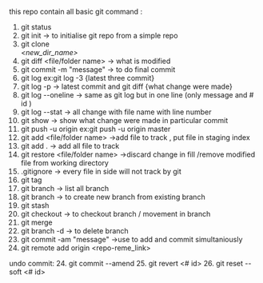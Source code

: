 this repo contain all basic  git command :
 1. git status  
 2. git init                        -> to initialise git repo from a simple repo
 3. git clone  <address> <new_dir_name>
 4. git diff <file/folder name>     -> what is modified
 5. git commit -m "message"         -> to do final commit
 6. git log
    ex:git log -3 {latest three commit}
 7. git log -p                      -> latest commit and git diff {what change were made}
 8. git log --oneline               -> same as git log but in one line (only message and # id  )
 9. git log --stat                  -> all change with file name with line number
10. git show <sha-id>               -> show what change were made in particular commit 
11. git push -u origin <branch-name>
    ex:git push -u origin master
12. git add <file/folder name>      ->add file to track , put file in staging index
13. git add .                       -> add all file to track
14. git restore <file/folder name>  ->discard change in fill /remove modified file from working directory
15. .gitignore                      -> every file  in side will not track by git
16. git tag
17. git branch                      -> list all branch
18. git branch <branch name>        -> to create new branch from existing branch
18. git stash
19. git checkout                    -> to checkout branch / movement in branch
20. git merge 
21. git branch -d <branch name>     -> to delete branch
22. git commit -am "message"        ->use to add and commit simultaniously 
23. git remote add origin <repo-reme_link> 
 
undo commit:
24. git commit --amend
25. git revert <# id>
26. git reset --soft <# id>
